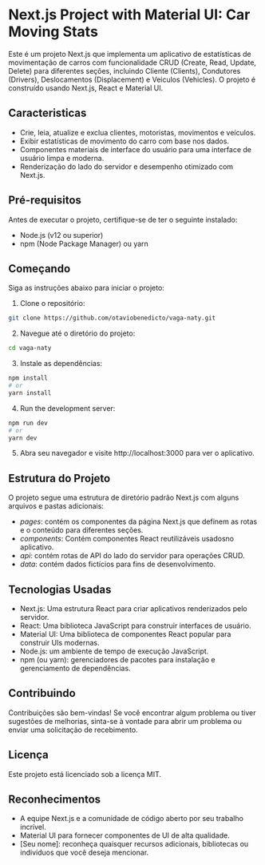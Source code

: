 
# Next.js Project with Material UI: Car Moving Stats

Este é um projeto Next.js que implementa um aplicativo de estatísticas de movimentação de carros com funcionalidade CRUD (Create, Read, Update, Delete) para diferentes seções, incluindo Cliente (Clients), Condutores (Drivers), Deslocamentos (Displacement) e Veiculos (Vehicles). O projeto é construído usando Next.js, React e Material UI.



## Caracteristicas

- Crie, leia, atualize e exclua clientes, motoristas, movimentos e veículos.
- Exibir estatísticas de movimento do carro com base nos dados.
- Componentes materiais de interface do usuário para uma interface de usuário limpa e moderna.
- Renderização do lado do servidor e desempenho otimizado com Next.js.

## Pré-requisitos

Antes de executar o projeto, certifique-se de ter o seguinte instalado:

- Node.js (v12 ou superior)
- npm (Node Package Manager) ou yarn



## Começando

Siga as instruções abaixo para iniciar o projeto:

1. Clone o repositório:
```bash
git clone https://github.com/otaviobenedicto/vaga-naty.git
```
2. Navegue até o diretório do projeto:
```bash
cd vaga-naty
```
3. Instale as dependências:
```bash
npm install
# or
yarn install
```
4. Run the development server:
```bash
npm run dev
# or
yarn dev
```
5. Abra seu navegador e visite http://localhost:3000 para ver o aplicativo.

## Estrutura do Projeto
O projeto segue uma estrutura de diretório padrão Next.js com alguns arquivos e pastas adicionais:

- *pages*: contém os componentes da página Next.js que definem as rotas e o conteúdo para diferentes seções.
- *components*: Contém componentes React reutilizáveis ​​usados ​​no aplicativo.
- *api*: contém rotas de API do lado do servidor para operações CRUD.
- *data*: contém dados fictícios para fins de desenvolvimento.

## Tecnologias Usadas
- Next.js: Uma estrutura React para criar aplicativos renderizados pelo servidor.
- React: Uma biblioteca JavaScript para construir interfaces de usuário.
- Material UI: Uma biblioteca de componentes React popular para construir UIs modernas.
- Node.js: um ambiente de tempo de execução JavaScript.
- npm (ou yarn): gerenciadores de pacotes para instalação e gerenciamento de dependências.

## Contribuindo
Contribuições são bem-vindas! Se você encontrar algum problema ou tiver sugestões de melhorias, sinta-se à vontade para abrir um problema ou enviar uma solicitação de recebimento.

## Licença
Este projeto está licenciado sob a licença MIT.
## Reconhecimentos

- A equipe Next.js e a comunidade de código aberto por seu trabalho incrível.
- Material UI para fornecer componentes de UI de alta qualidade.
- [Seu nome]: reconheça quaisquer recursos adicionais, bibliotecas ou indivíduos que você deseja mencionar.

